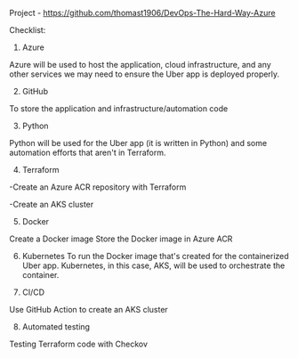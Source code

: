 Project - https://github.com/thomast1906/DevOps-The-Hard-Way-Azure

Checklist:

1. Azure

Azure will be used to host the application, cloud infrastructure, and any other services we may need to ensure the Uber app is deployed properly.

2. GitHub

To store the application and infrastructure/automation code

3. Python

Python will be used for the Uber app (it is written in Python) and some automation efforts that aren't in Terraform.

4. Terraform

-Create an Azure ACR repository with Terraform

-Create an AKS cluster

5. Docker

Create a Docker image
Store the Docker image in Azure ACR

6. Kubernetes
To run the Docker image that's created for the containerized Uber app. Kubernetes, in this case, AKS, will be used to orchestrate the container.

7. CI/CD

Use GitHub Action to create an AKS cluster

8. Automated testing

Testing Terraform code with Checkov
